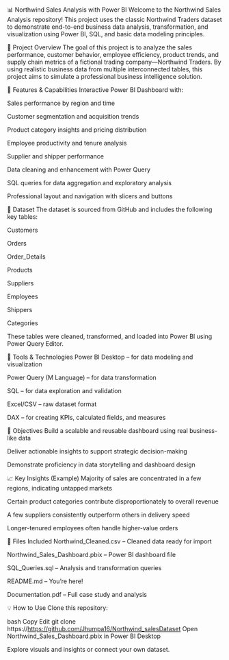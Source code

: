 📊 Northwind Sales Analysis with Power BI
Welcome to the Northwind Sales Analysis repository! This project uses the classic Northwind Traders dataset to demonstrate end-to-end business data analysis, transformation, and visualization using Power BI, SQL, and basic data modeling principles.

📁 Project Overview
The goal of this project is to analyze the sales performance, customer behavior, employee efficiency, product trends, and supply chain metrics of a fictional trading company—Northwind Traders. By using realistic business data from multiple interconnected tables, this project aims to simulate a professional business intelligence solution.

🚀 Features & Capabilities
Interactive Power BI Dashboard with:

Sales performance by region and time

Customer segmentation and acquisition trends

Product category insights and pricing distribution

Employee productivity and tenure analysis

Supplier and shipper performance

Data cleaning and enhancement with Power Query

SQL queries for data aggregation and exploratory analysis

Professional layout and navigation with slicers and buttons

🧱 Dataset
The dataset is sourced from GitHub and includes the following key tables:

Customers

Orders

Order_Details

Products

Suppliers

Employees

Shippers

Categories

These tables were cleaned, transformed, and loaded into Power BI using Power Query Editor.

🧪 Tools & Technologies
Power BI Desktop – for data modeling and visualization

Power Query (M Language) – for data transformation

SQL – for data exploration and validation

Excel/CSV – raw dataset format

DAX – for creating KPIs, calculated fields, and measures

📌 Objectives
Build a scalable and reusable dashboard using real business-like data

Deliver actionable insights to support strategic decision-making

Demonstrate proficiency in data storytelling and dashboard design

📈 Key Insights (Example)
Majority of sales are concentrated in a few regions, indicating untapped markets

Certain product categories contribute disproportionately to overall revenue

A few suppliers consistently outperform others in delivery speed

Longer-tenured employees often handle higher-value orders

📄 Files Included
Northwind_Cleaned.csv – Cleaned data ready for import

Northwind_Sales_Dashboard.pbix – Power BI dashboard file

SQL_Queries.sql – Analysis and transformation queries

README.md – You’re here!

Documentation.pdf – Full case study and analysis

💡 How to Use
Clone this repository:

bash
Copy
Edit
git clone https://https://github.com/Jhumpa16/Northwind_salesDataset
Open Northwind_Sales_Dashboard.pbix in Power BI Desktop

Explore visuals and insights or connect your own dataset.












